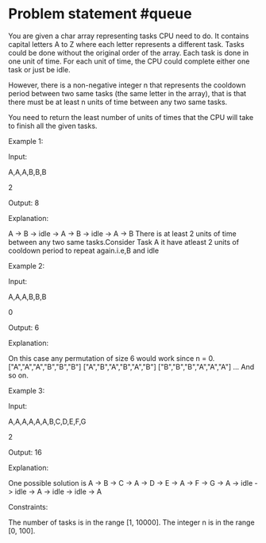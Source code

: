 # Problem statement #queue

You are given a char array representing tasks CPU need to do. It contains capital letters A to Z where each letter represents a different task. Tasks could be done without the original order of the array. Each task is done in one unit of time. For each unit of time, the CPU could complete either one task or just be idle.

However, there is a non-negative integer n that represents the cooldown period between two same tasks (the same letter in the array), that is that there must be at least n units of time between any two same tasks.

You need to return the least number of units of times that the CPU will take to finish all the given tasks.

 

Example 1:

Input: 

A,A,A,B,B,B 

2

Output: 8

Explanation: 

A -> B -> idle -> A -> B -> idle -> A -> B
There is at least 2 units of time between any two same tasks.Consider Task A it have atleast 2 units of cooldown period to repeat again.i.e,B and idle

Example 2:

Input: 

 A,A,A,B,B,B
 
 0

Output: 6

Explanation:

On this case any permutation of size 6 would work since n = 0.
["A","A","A","B","B","B"]
["A","B","A","B","A","B"]
["B","B","B","A","A","A"]
...
And so on.

Example 3:

Input:

A,A,A,A,A,A,B,C,D,E,F,G

2

Output: 16

Explanation: 

One possible solution is
A -> B -> C -> A -> D -> E -> A -> F -> G -> A -> idle -> idle -> A -> idle -> idle -> A
 

Constraints:

The number of tasks is in the range [1, 10000].
The integer n is in the range [0, 100].
